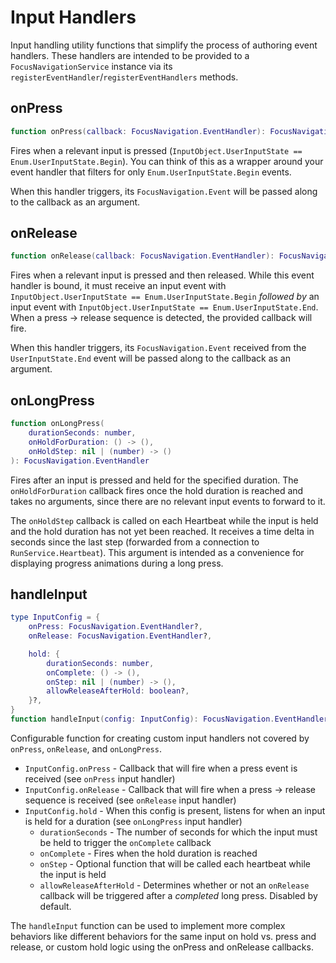 # Input Handlers

Input handling utility functions that simplify the process of authoring event handlers. These handlers are intended to be provided to a `FocusNavigationService` instance via its `registerEventHandler`/`registerEventHandlers` methods.

## onPress
```lua
function onPress(callback: FocusNavigation.EventHandler): FocusNavigation.EventHandler
```

Fires when a relevant input is pressed (`InputObject.UserInputState == Enum.UserInputState.Begin`). You can think of this as a wrapper around your event handler that filters for only `Enum.UserInputState.Begin` events.

When this handler triggers, its `FocusNavigation.Event` will be passed along to the callback as an argument.

## onRelease
```lua
function onRelease(callback: FocusNavigation.EventHandler): FocusNavigation.EventHandler
```

Fires when a relevant input is pressed and then released. While this event handler is bound, it must receive an input event with `InputObject.UserInputState == Enum.UserInputState.Begin` _followed by_ an input event with `InputObject.UserInputState == Enum.UserInputState.End`. When a press -> release sequence is detected, the provided callback will fire.

When this handler triggers, its `FocusNavigation.Event` received from the `UserInputState.End` event will be passed along to the callback as an argument.

## onLongPress
```lua
function onLongPress(
    durationSeconds: number,
    onHoldForDuration: () -> (),
    onHoldStep: nil | (number) -> ()
): FocusNavigation.EventHandler
```

Fires after an input is pressed and held for the specified duration. The `onHoldForDuration` callback fires once the hold duration is reached and takes no arguments, since there are no relevant input events to forward to it.

The `onHoldStep` callback is called on each Heartbeat while the input is held and the hold duration has not yet been reached. It receives a time delta in seconds since the last step (forwarded from a connection to `RunService.Heartbeat`). This argument is intended as a convenience for displaying progress animations during a long press.


## handleInput
```lua
type InputConfig = {
    onPress: FocusNavigation.EventHandler?,
    onRelease: FocusNavigation.EventHandler?,

    hold: {
        durationSeconds: number,
        onComplete: () -> (),
        onStep: nil | (number) -> (),
        allowReleaseAfterHold: boolean?,
    }?,
}
function handleInput(config: InputConfig): FocusNavigation.EventHandler
```

Configurable function for creating custom input handlers not covered by `onPress`, `onRelease`, and `onLongPress`.

* `InputConfig.onPress` - Callback that will fire when a press event is received (see `onPress` input handler)
* `InputConfig.onRelease` - Callback that will fire when a press -> release sequence is received (see `onRelease` input handler)
* `InputConfig.hold` - When this config is present, listens for when an input is held for a duration (see `onLongPress` input handler)
    * `durationSeconds` - The number of seconds for which the input must be held to trigger the `onComplete` callback
    * `onComplete` - Fires when the hold duration is reached
    * `onStep` - Optional function that will be called each heartbeat while the input is held
    * `allowReleaseAfterHold` - Determines whether or not an `onRelease` callback will be triggered after a _completed_ long press. Disabled by default.

The `handleInput` function can be used to implement more complex behaviors like different behaviors for the same input on hold vs. press and release, or custom hold logic using the onPress and onRelease callbacks.
